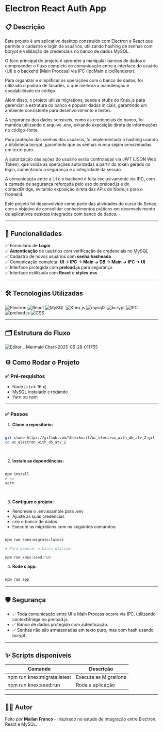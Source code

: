 # Electron React Auth App

## 📋 Descrição

Este projeto é um aplicativo desktop construído com Electron e React que permite o cadastro e login de usuários, utilizando hashing de senhas com bcrypt e validação de credenciais no banco de dados MySQL.

O foco principal do projeto é aprender a manipular bancos de dados e compreender o fluxo completo de comunicação entre a interface do usuário (UI) e o backend (Main Process) via IPC (ipcMain e ipcRenderer).

Para organizar e simplificar as operações com o banco de dados, foi utilizado o padrão de facades, o que melhora a manutenção e escalabilidade do código.

Além disso, o projeto utiliza migrations, seeds e stubs do Knex.js para gerenciar a estrutura do banco e popular dados iniciais, garantindo um ambiente consistente para desenvolvimento e testes.

A segurança dos dados sensíveis, como as credenciais do banco, foi mantida utilizando o arquivo .env, evitando exposição direta de informações no código-fonte.

Para proteção das senhas dos usuários, foi implementado o hashing usando a biblioteca bcrypt, garantindo que as senhas nunca sejam armazenadas em texto puro.

A autorização das ações do usuário serão controladas via JWT (JSON Web Token), que valida as operações autorizadas a partir do token gerado no login, aumentando a segurança e a integridade da sessão.

A comunicação entre a UI e o backend é feita exclusivamente via IPC, com a camada de segurança reforçada pelo uso do preload.js e do contextBridge, evitando exposição direta das APIs do Node.js para o frontend.

Este projeto foi desenvolvido como parte das atividades do curso do Senac, com o objetivo de consolidar conhecimentos práticos em desenvolvimento de aplicativos desktop integrados com banco de dados.

---

## 🚀 Funcionalidades

✅ Formulário de **Login**  
✅ **Autenticação** de usuários com verificação de credenciais no MySQL  
✅ Cadastro de novos usuários com **senha hasheada**  
✅ Comunicação completa: **UI → IPC → Main → DB → Main → IPC → UI**  
✅ Interface protegida com **preload.js** para segurança  
✅ Interface estilizada com **React** e **styles.css**

---

## 🛠️ Tecnologias Utilizadas
![Electron](https://img.shields.io/badge/Electron-47848F?logo=electron&logoColor=white) ![React](https://img.shields.io/badge/React-61DAFB?logo=react&logoColor=black) ![MySQL](https://img.shields.io/badge/MySQL-4479A1?logo=mysql&logoColor=white) ![Knex.js](https://img.shields.io/badge/Knex.js-6E3B6E?logo=knex&logoColor=white) ![mysql2](https://img.shields.io/badge/mysql2-4479A1?logo=mysql&logoColor=white) ![bcrypt](https://img.shields.io/badge/bcrypt-59A076?logo=node.js&logoColor=white) ![IPC](https://img.shields.io/badge/IPC-000000?style=flat&logo=electron&logoColor=white) ![preload.js](https://img.shields.io/badge/preload.js-007ACC?logo=javascript&logoColor=white) ![CSS](https://img.shields.io/badge/CSS-1572B6?logo=css3&logoColor=white)


---

## 🗂️ Estrutura do Fluxo

![Editor _ Mermaid Chart-2025-05-28-011755](https://github.com/user-attachments/assets/5c54752c-751a-4e86-8c22-75d05c30526e)

## ⚙️ Como Rodar o Projeto

### ✅ Pré-requisitos

- Node.js (>= 16.x)
- MySQL instalado e rodando
- Yarn ou npm

---

### ✅ Passos

1. **Clone o repositório:**

```bash

git clone https://github.com/thesckurtt/uc_electron_with_db_atv_2.git
cd uc_electron_with_db_atv_2
```

<br/>

2. **Instale as dependências:**

```bash

npm install
# ou
yarn
```

<br/>

3. **Configure o projeto:**
  - Renomeie o .env.example para .env
  - Ajuste as suas credencias
  - crie o banco de dados
  - Execute as migrations com os seguintes comandos:

```bash

npm run knex:migrate:latest

# Para popular o banco utilize:

npm run knex:seed:run
```

4. **Rode o app:**
```bash

npm run app

```

---

## 🛡️ Segurança

- ✅ Toda comunicação entre UI e Main Process ocorre via IPC, utilizando contextBridge no preload.js.
- ✅ Banco de dados protegido com autenticação.
- ✅ Senhas não são armazenadas em texto puro, mas com hash usando bcrypt.

---

## ✨ Scripts disponíveis

| Comando	| Descrição |
| -----------------| -----------|
npm run knex:migrate:latest | Executa as Migrations
npm run knex:seed:run | Roda a aplicação

---

## 🧑‍💻 Autor

Feito por <strong>Mailan Franco</strong> - Inspirado no estudo de integração entre Electron, React e MySQL.
